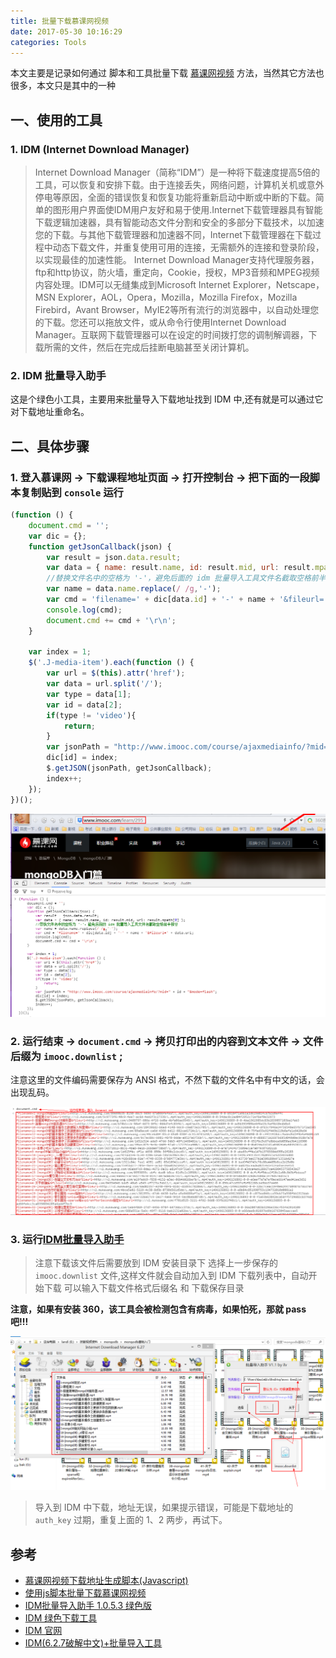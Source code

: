 ```yaml
---
title: 批量下载慕课网视频
date: 2017-05-30 10:16:29
categories: Tools
---
```


本文主要是记录如何通过 脚本和工具批量下载 [慕课网视频](http://www.imooc.com/) 方法，当然其它方法也很多，本文只是其中的一种

## 一、使用的工具
### 1. IDM (Internet Download Manager)
> Internet Download Manager（简称“IDM”）是一种将下载速度提高5倍的工具，可以恢复和安排下载。由于连接丢失，网络问题，计算机关机或意外停电等原因，全面的错误恢复和恢复功能将重新启动中断或中断的下载。简单的图形用户界面使IDM用户友好和易于使用.Internet下载管理器具有智能下载逻辑加速器，具有智能动态文件分割和安全的多部分下载技术，以加速您的下载。与其他下载管理器和加速器不同，Internet下载管理器在下载过程中动态下载文件，并重复使用可用的连接，无需额外的连接和登录阶段，以实现最佳的加速性能。
Internet Download Manager支持代理服务器，ftp和http协议，防火墙，重定向，Cookie，授权，MP3音频和MPEG视频内容处理。IDM可以无缝集成到Microsoft Internet Explorer，Netscape，MSN Explorer，AOL，Opera，Mozilla，Mozilla Firefox，Mozilla Firebird，Avant Browser，MyIE2等所有流行的浏览器中，以自动处理您的下载。您还可以拖放文件，或从命令行使用Internet Download Manager。互联网下载管理器可以在设定的时间拨打您的调制解调器，下载所需的文件，然后在完成后挂断电脑甚至关闭计算机。

### 2. IDM 批量导入助手
这是个绿色小工具，主要用来批量导入下载地址找到 IDM 中,还有就是可以通过它对下载地址重命名。

## 二、具体步骤
### 1. 登入慕课网 -> 下载课程地址页面 -> 打开控制台 -> 把下面的一段脚本复制贴到 `console` 运行
```js
(function () {
    document.cmd = '';
    var dic = {};
    function getJsonCallback(json) {
        var result = json.data.result;
        var data = { name: result.name, id: result.mid, url: result.mpath[0] };
        //替换文件名中的空格为 '-'，避免后面的 idm 批量导入工具文件名截取空格前半部分
        var name = data.name.replace(/ /g,'-'); 
        var cmd = 'filename=' + dic[data.id] + '-' + name + '&fileurl=' + data.url;
        console.log(cmd);
        document.cmd += cmd + '\r\n';
    }

    var index = 1;
    $('.J-media-item').each(function () {
        var url = $(this).attr('href');
        var data = url.split('/');
        var type = data[1];
        var id = data[2];
        if(type != 'video'){
            return;
        }
        var jsonPath = "http://www.imooc.com/course/ajaxmediainfo/?mid=" + id + "&mode=flash";
        dic[id] = index;
        $.getJSON(jsonPath, getJsonCallback);
        index++;
    });
})();
```

![IDM-20170530173651](https://raw.githubusercontent.com/Jesse-Chiu/images/master/IDM-20170530173651.png)

### 2. 运行结束 -> `document.cmd` -> 拷贝打印出的内容到文本文件 -> 文件后缀为 `imooc.downlist` ;
注意这里的文件编码需要保存为 ANSI 格式，不然下载的文件名中有中文的话，会出现乱码。

![IDM-20170530173900](https://raw.githubusercontent.com/Jesse-Chiu/images/master/IDM-20170530173900.png)

### 3. 运行[IDM批量导入助手](http://dl.pconline.com.cn/download/496539-1.html)
>注意下载该文件后需要放到 IDM 安装目录下
选择上一步保存的 `imooc.downlist` 文件,这样文件就会自动加入到 IDM 下载列表中，自动开始下载
> 可以输入下载文件格式后缀名 和 下载保存目录

**注意，如果有安装 360，该工具会被检测包含有病毒，如果怕死，那就 pass 吧!!!**

![IDM-20170530173900](https://raw.githubusercontent.com/Jesse-Chiu/images/master/IDM-20170530171718.png)

> 导入到 IDM 中下载，地址无误，如果提示错误，可能是下载地址的 `auth_key` 过期，重复上面的 1、2 两步，再试下。


## 参考

- [慕课网视频下载地址生成脚本(Javascript)](https://www.v2ex.com/t/226681)
- [使用js脚本批量下载慕课网视频](http://www.cnblogs.com/xiaoafei1991/p/5092853.html)
- [IDM批量导入助手 1.0.5.3 绿色版](http://dl.pconline.com.cn/download/496539-1.html)
- [IDM 绿色下载工具](http://www.zdfans.com/575.html)
- [IDM 官网](http://www.internetdownloadmanager.com/)
- [IDM(6.2.7破解中文)+批量导入工具](https://raw.githubusercontent.com/Jesse-Chiu/images/master/IDM%286.2.7%E7%A0%B4%E8%A7%A3%E4%B8%AD%E6%96%87%29.rar)



